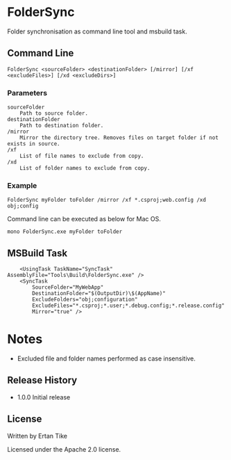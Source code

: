
# FolderSync

Folder synchronisation as command line tool and msbuild task.

## Command Line

    FolderSync <sourceFolder> <destinationFolder> [/mirror] [/xf <excludeFiles>] [/xd <excludeDirs>] 

### Parameters

    sourceFolder
		Path to source folder.
    destinationFolder
		Path to destination folder.
    /mirror
	    Mirror the directory tree. Removes files on target folder if not exists in source.		
    /xf
	    List of file names to exclude from copy.
    /xd
	    List of folder names to exclude from copy.

### Example

    FolderSync myFolder toFolder /mirror /xf *.csproj;web.config /xd obj;config

Command line can be executed as below for Mac OS.

    mono FolderSync.exe myFolder toFolder

## MSBuild Task

```
    <UsingTask TaskName="SyncTask" AssemblyFile="Tools\Build\FolderSync.exe" />
    <SyncTask 
        SourceFolder="MyWebApp" 
        DestinationFolder="$(OutputDir)\$(AppName)" 
        ExcludeFolders="obj;configuration"
        ExcludeFiles="*.csproj;*.user;*.debug.config;*.release.config"
        Mirror="true" />
```        
   
# Notes

* Excluded file and folder names performed as case insensitive.

## Release History

 - 1.0.0 Initial release

## License

Written by Ertan Tike

Licensed under the Apache 2.0 license.
